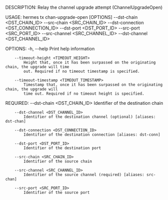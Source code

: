 DESCRIPTION:
Relay the channel upgrade attempt (ChannelUpgradeOpen)

USAGE:
    hermes tx chan-upgrade-open [OPTIONS] --dst-chain <DST_CHAIN_ID> --src-chain <SRC_CHAIN_ID> --dst-connection <DST_CONNECTION_ID> --dst-port <DST_PORT_ID> --src-port <SRC_PORT_ID> --src-channel <SRC_CHANNEL_ID> --dst-channel <DST_CHANNEL_ID>

OPTIONS:
    -h, --help
            Print help information

        --timeout-height <TIMEOUT_HEIGHT>
            Height that, once it has been surpassed on the originating chain, the upgrade will time
            out. Required if no timeout timestamp is specified.

        --timeout-timestamp <TIMEOUT_TIMESTAMP>
            Timestamp that, once it has been surpassed on the originating chain, the upgrade will
            time out. Required if no timeout height is specified.

REQUIRED:
        --dst-chain <DST_CHAIN_ID>
            Identifier of the destination chain

        --dst-channel <DST_CHANNEL_ID>
            Identifier of the destination channel (optional) [aliases: dst-chan]

        --dst-connection <DST_CONNECTION_ID>
            Identifier of the destination connection [aliases: dst-conn]

        --dst-port <DST_PORT_ID>
            Identifier of the destination port

        --src-chain <SRC_CHAIN_ID>
            Identifier of the source chain

        --src-channel <SRC_CHANNEL_ID>
            Identifier of the source channel (required) [aliases: src-chan]

        --src-port <SRC_PORT_ID>
            Identifier of the source port
